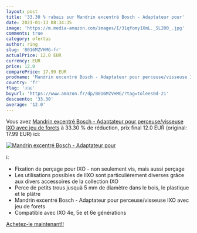 ```yaml
---
layout: post
title: '33.30 % rabais sur Mandrin excentré Bosch - Adaptateur pour'
date: 2021-01-13 08:34:35
image: 'https://m.media-amazon.com/images/I/31qfomy1XmL._SL200_.jpg'
comments: true
category: ofertas
author: ring
slug: 'B016MZVHMG-fr'
actualPrice: 12.0 EUR
currency: EUR
price: 12.0
comparePrice: 17.99 EUR
prodname: 'Mandrin excentré Bosch - Adaptateur pour perceuse/visseuse IXO avec jeu de forets'
country: 'fr'
flag: '🇫🇷'
buyurl: 'https://www.amazon.fr/dp/B016MZVHMG/?tag=tolees0d-21'
descuento: '33.30'
average: '12.0'
---
```


Vous avez [Mandrin excentré Bosch - Adaptateur pour perceuse/visseuse IXO avec jeu de forets](https://www.amazon.fr/dp/B016MZVHMG/?tag=tolees0d-21)  à  33.30 % de réduction, prix final  12.0 EUR (original: 17.99 EUR) ici:

[![Mandrin excentré Bosch - Adaptateur pour](https://m.media-amazon.com/images/I/31qfomy1XmL._SL200_.jpg)](https://www.amazon.fr/dp/B016MZVHMG/?tag=tolees0d-21)

ℹ️:

- Fixation de perçage pour IXO - non seulement vis, mais aussi perçage
- Les utilisations possibles de lIXO sont particulièrement diverses grâce aux divers accessoires de la collection IXO
- Perce de petits trous jusquà 5 mm de diamètre dans le bois, le plastique et le plâtre
- Mandrin excentré Bosch - Adaptateur pour perceuse/visseuse IXO avec jeu de forets
- Compatible avec IXO 4e, 5e et 6e générations

[Achetez-le maintenant!!](https://www.amazon.fr/dp/B016MZVHMG/?tag=tolees0d-21)
